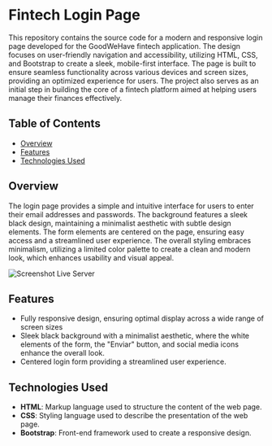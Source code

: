 
# Fintech Login Page

This repository contains the source code for a modern and responsive login page developed for the GoodWeHave fintech application. The design focuses on user-friendly navigation and accessibility, utilizing HTML, CSS, and Bootstrap to create a sleek, mobile-first interface. The page is built to ensure seamless functionality across various devices and screen sizes, providing an optimized experience for users. The project also serves as an initial step in building the core of a fintech platform aimed at helping users manage their finances effectively.
## Table of Contents

- [Overview](#overview)
- [Features](#features)
- [Technologies Used](#technologies-used)


## Overview

The login page provides a simple and intuitive interface for users to enter their email addresses and passwords. The background features a sleek black design, maintaining a minimalist aesthetic with subtle design elements. The form elements are centered on the page, ensuring easy access and a streamlined user experience. The overall styling embraces minimalism, utilizing a limited color palette to create a clean and modern look, which enhances usability and visual appeal.

![Screenshot Live Server](https://github.com/user-attachments/assets/4bf03c86-7b54-4ad6-a75c-30364cf036b7)

## Features

- Fully responsive design, ensuring optimal display across a wide range of screen sizes
- Sleek black background with a minimalist aesthetic, where the white elements of the form, the "Enviar" button, and social media icons enhance the overall look.
- Centered login form providing a streamlined user experience.

## Technologies Used

- **HTML**: Markup language used to structure the content of the web page.
- **CSS**: Styling language used to describe the presentation of the web page.
- **Bootstrap**: Front-end framework used to create a responsive design.
